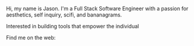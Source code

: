 Hi, my name is Jason. I'm a Full Stack Software Engineer with a passion for aesthetics, self inquiry, scifi, and bananagrams.

Interested in building tools that empower the individual

Find me on the web: 
